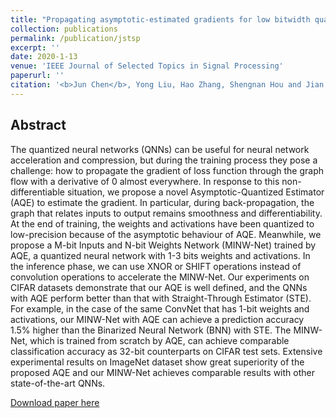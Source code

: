 ```yaml
---
title: "Propagating asymptotic-estimated gradients for low bitwidth quantized neural networks"
collection: publications
permalink: /publication/jstsp
excerpt: ''
date: 2020-1-13
venue: 'IEEE Journal of Selected Topics in Signal Processing'
paperurl: ''
citation: '<b>Jun Chen</b>, Yong Liu, Hao Zhang, Shengnan Hou and Jian Yang. &quot;Propagating asymptotic-estimated gradients for low bitwidth quantized neural networks. &quot; <i>IEEE Journal of Selected Topics in Signal Processing</i>. 2020.'
---
```

## Abstract

The quantized neural networks (QNNs) can be useful for neural network acceleration and compression, but during the training process they pose a challenge: how to propagate the gradient of loss function through the graph flow with a derivative of 0 almost everywhere. In response to this non-differentiable situation, we propose a novel Asymptotic-Quantized Estimator (AQE) to estimate the gradient. In particular, during back-propagation, the graph that relates inputs to output remains smoothness and differentiability. At the end of training, the weights and activations have been quantized to low-precision because of the asymptotic behaviour of AQE. Meanwhile, we propose a M-bit Inputs and N-bit Weights Network (MINW-Net) trained by AQE, a quantized neural network with 1-3 bits weights and activations. In the inference phase, we can use XNOR or SHIFT operations instead of convolution operations to accelerate the MINW-Net. Our experiments on CIFAR datasets demonstrate that our AQE is well defined, and the QNNs with AQE perform better than that with Straight-Through Estimator (STE). For example, in the case of the same ConvNet that has 1-bit weights and activations, our MINW-Net with AQE can achieve a prediction accuracy 1.5% higher than the Binarized Neural Network (BNN) with STE. The MINW-Net, which is trained from scratch by AQE, can achieve comparable classification accuracy as 32-bit counterparts on CIFAR test sets. Extensive experimental results on ImageNet dataset show great superiority of the proposed AQE and our MINW-Net achieves comparable results with other state-of-the-art QNNs.


[Download paper here](http://junc-hen.github.io/files/jstsp.pdf)